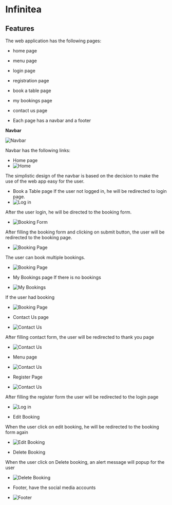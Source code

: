 # Infinitea

## Features

The web application has the following pages:
- home page
- menu page
- login page
- registration page
- book a table page
- my bookings page
- contact us page

- Each page has a navbar and a footer

**Navbar**

![Navbar](documentation/navbar.png)

Navbar has the following links:
- Home page
- ![Home](documentation/homepage.png)

The simplistic design of the navbar is based on the decision to make the use of the web app easy for the user.

- Book a Table page
If the user not logged in, he will be redirected to login page.
- ![Log in](documentation/login.png)

After the user login, he will be directed to the booking form.
- ![Booking Form](documentation/booking-form.png)

After filling the booking form and clicking on submit button, the user will be redirected to the booking page.
- ![Booking Page](documentation/booking.png)

The user can book multiple bookings.
- ![Booking Page](documentation/bookings-list.png)

- My Bookings page
If there is no bookings
- ![My Bookings](documentation/no-bookings.png)

If the user had booking
- ![Booking Page](documentation/bookings-list.png)

- Contact Us page
- ![Contact Us](documentation/contact-us.png)

After filling contact form, the user will be redirected to thank you page
- ![Contact Us](documentation/thank-you.png)

- Menu page
- ![Contact Us](documentation/menu.png)

- Register Page
- ![Contact Us](documentation/register.png)

After filling the register form the user will be redirected to the login page
- ![Log in](documentation/login.png)

- Edit Booking

When the user click on edit booking, he will be redirected to the booking form again

- ![Edit Booking](documentation/edit-booking.png)

- Delete Booking

When the user click on Delete booking, an alert message will popup for the user

- ![Delete Booking](documentation/delete-booking.png)

- Footer, have the social media accounts
- ![Footer](documentation/footer.png)